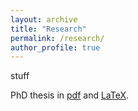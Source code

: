 ```yaml
---
layout: archive
title: "Research"
permalink: /research/
author_profile: true
---
```


stuff


PhD thesis in [pdf](https://www.dropbox.com/s/2xljle9lip12t4a/2019MARSHALLHJPhD.pdf?dl=0) and [LaTeX](https://www.overleaf.com/read/mmkptttrjzpx).